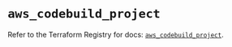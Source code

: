 # `aws_codebuild_project`

Refer to the Terraform Registry for docs: [`aws_codebuild_project`](https://registry.terraform.io/providers/hashicorp/aws/5.63.1/docs/resources/codebuild_project).
